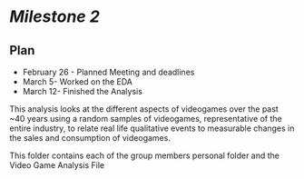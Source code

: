 # _Milestone 2_


## Plan
- February 26 - Planned Meeting and deadlines
- March 5- Worked on the EDA
- March 12- Finished the Analysis


This analysis looks at the different aspects of videogames over the past ~40 years using a random samples of videogames, representative of the entire industry, to relate real life qualitative events to measurable changes in the sales and consumption of videogames.

This folder contains each of the group members personal folder and the Video Game Analysis File
